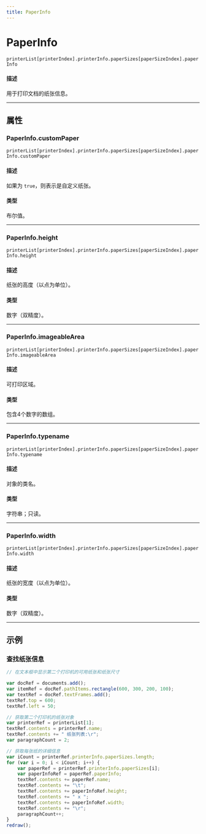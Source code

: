 ```yaml
---
title: PaperInfo
---
```

# PaperInfo

`printerList[printerIndex].printerInfo.paperSizes[paperSizeIndex].paperInfo`

#### 描述

用于打印文档的纸张信息。

---

## 属性

### PaperInfo.customPaper

`printerList[printerIndex].printerInfo.paperSizes[paperSizeIndex].paperInfo.customPaper`

#### 描述

如果为 `true`，则表示是自定义纸张。

#### 类型

布尔值。

---

### PaperInfo.height

`printerList[printerIndex].printerInfo.paperSizes[paperSizeIndex].paperInfo.height`

#### 描述

纸张的高度（以点为单位）。

#### 类型

数字（双精度）。

---

### PaperInfo.imageableArea

`printerList[printerIndex].printerInfo.paperSizes[paperSizeIndex].paperInfo.imageableArea`

#### 描述

可打印区域。

#### 类型

包含4个数字的数组。

---

### PaperInfo.typename

`printerList[printerIndex].printerInfo.paperSizes[paperSizeIndex].paperInfo.typename`

#### 描述

对象的类名。

#### 类型

字符串；只读。

---

### PaperInfo.width

`printerList[printerIndex].printerInfo.paperSizes[paperSizeIndex].paperInfo.width`

#### 描述

纸张的宽度（以点为单位）。

#### 类型

数字（双精度）。

---

## 示例

### 查找纸张信息

```javascript
// 在文本框中显示第二个打印机的可用纸张和纸张尺寸

var docRef = documents.add();
var itemRef = docRef.pathItems.rectangle(600, 300, 200, 100);
var textRef = docRef.textFrames.add();
textRef.top = 600;
textRef.left = 50;

// 获取第二个打印机的纸张对象
var printerRef = printerList[1];
textRef.contents = printerRef.name;
textRef.contents += " 纸张列表:\r";
var paragraphCount = 2;

// 获取每张纸的详细信息
var iCount = printerRef.printerInfo.paperSizes.length;
for (var i = 0; i < iCount; i++) {
    var paperRef = printerRef.printerInfo.paperSizes[i];
    var paperInfoRef = paperRef.paperInfo;
    textRef.contents += paperRef.name;
    textRef.contents += "\t";
    textRef.contents += paperInfoRef.height;
    textRef.contents += " x ";
    textRef.contents += paperInfoRef.width;
    textRef.contents += "\r";
    paragraphCount++;
}
redraw();
```